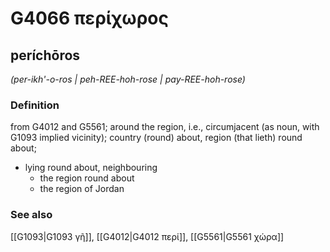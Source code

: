 # G4066 περίχωρος

## períchōros

_(per-ikh'-o-ros | peh-REE-hoh-rose | pay-REE-hoh-rose)_

### Definition

from G4012 and G5561; around the region, i.e., circumjacent (as noun, with G1093 implied vicinity); country (round) about, region (that lieth) round about; 

- lying round about, neighbouring
  - the region round about
  - the region of Jordan

### See also

[[G1093|G1093 γῆ]], [[G4012|G4012 περί]], [[G5561|G5561 χώρα]]
